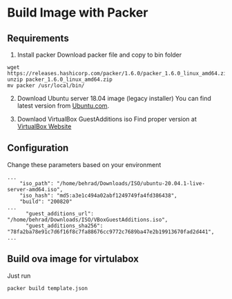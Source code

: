 # Build Image with Packer

## Requirements 
1. Install packer
Download packer file and copy to bin folder  
```
wget https://releases.hashicorp.com/packer/1.6.0/packer_1.6.0_linux_amd64.zip
unzip packer_1.6.0_linux_amd64.zip
mv packer /usr/local/bin/
```

2. Download Ubuntu server 18.04 image (legacy installer)
You can find latest version from [Ubuntu.com](http://cdimage.ubuntu.com/releases/18.04/release/). 

3. Downlaod  VirtualBox GuestAdditions iso
Find proper version at [VirtualBox Website](http://download.virtualbox.org/virtualbox/6.1.18/VBoxGuestAdditions_6.1.18.iso)


## Configuration
Change these parameters based on your environment
```
...
    "iso_path": "/home/behrad/Downloads/ISO/ubuntu-20.04.1-live-server-amd64.iso",
    "iso_hash": "md5:a3e1c494a02abf1249749fa4fd386438",
    "build": "200820"
...
      "guest_additions_url": "/home/behrad/Downloads/ISO/VBoxGuestAdditions.iso",
      "guest_additions_sha256": "78fa2ba78e91c7d6f16f8c7fa88676cc9772c7689ba47e2b19913670fad2d441",
...
```
 
## Build ova image for virtulabox
Just run  
```
packer build template.json
```
